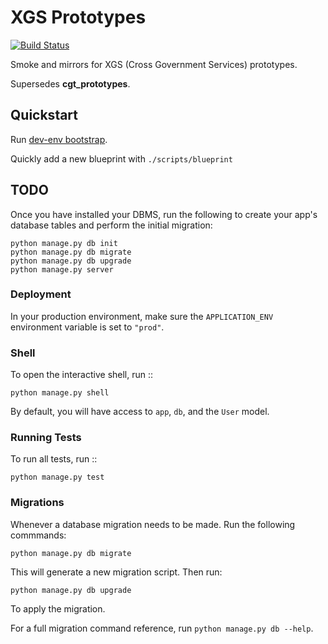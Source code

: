 # XGS Prototypes

[![Build Status](https://travis-ci.org/crossgovernmentservices/xgs_prototypes.svg)](https://travis-ci.org/crossgovernmentservices/xgs_prototypes)

Smoke and mirrors for XGS (Cross Government Services) prototypes.

Supersedes **cgt_prototypes**.

## Quickstart

Run [dev-env bootstrap](https://github.com/crossgovernmentservices/dev-env#3-bootstrap).

Quickly add a new blueprint with ```./scripts/blueprint```

## TODO

Once you have installed your DBMS, run the following to create your app's database tables and perform the initial migration:

    python manage.py db init
    python manage.py db migrate
    python manage.py db upgrade
    python manage.py server

### Deployment

In your production environment, make sure the ``APPLICATION_ENV`` environment variable is set to ``"prod"``.


### Shell

To open the interactive shell, run ::

    python manage.py shell

By default, you will have access to ``app``, ``db``, and the ``User`` model.


### Running Tests

To run all tests, run ::

    python manage.py test


### Migrations

Whenever a database migration needs to be made. Run the following commmands:

    python manage.py db migrate

This will generate a new migration script. Then run:

    python manage.py db upgrade

To apply the migration.

For a full migration command reference, run ``python manage.py db --help``.
